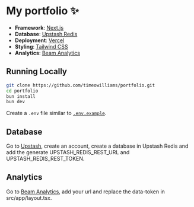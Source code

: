 # My portfolio ✨

- **Framework**: [Next.js](https://nextjs.org/)
- **Database**: [Upstash Redis](https://upstash.com/)
- **Deployment**: [Vercel](https://vercel.com)
- **Styling**: [Tailwind CSS](https://tailwindcss.com)
- **Analytics**: [Beam Analytics](https://beamanalytics.io/)

## Running Locally

```bash
git clone https://github.com/timeowilliams/portfolio.git
cd portfolio
bun install
bun dev
```

Create a `.env` file similar to [`.env.example`](https://github.com/timeowilliams/portfolio/blob/main/.env.example).

## Database

Go to [Upstash](https://upstash.com/), create an account, create a database in Upstash Redis and add the generate UPSTASH_REDIS_REST_URL and UPSTASH_REDIS_REST_TOKEN.

## Analytics

Go to [Beam Analytics](https://beamanalytics.io/), add your url and replace the data-token in src/app/layout.tsx.
